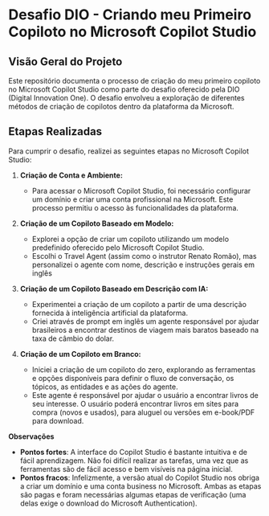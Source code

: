 # Desafio DIO - Criando meu Primeiro Copiloto no Microsoft Copilot Studio

## Visão Geral do Projeto

Este repositório documenta o processo de criação do meu primeiro copiloto no Microsoft Copilot Studio como parte do desafio oferecido pela DIO (Digital Innovation One). O desafio envolveu a exploração de diferentes métodos de criação de copilotos dentro da plataforma da Microsoft.

## Etapas Realizadas

Para cumprir o desafio, realizei as seguintes etapas no Microsoft Copilot Studio:

1.  **Criação de Conta e Ambiente:**
    * Para acessar o Microsoft Copilot Studio, foi necessário configurar um domínio e criar uma conta profissional na Microsoft. Este processo permitiu o acesso às funcionalidades da plataforma.

2.  **Criação de um Copiloto Baseado em Modelo:**
    * Explorei a opção de criar um copiloto utilizando um modelo predefinido oferecido pelo Microsoft Copilot Studio. 
    * Escolhi o Travel Agent (assim como o instrutor Renato Romão), mas personalizei o agente com nome, descrição e instruções gerais em inglês

3. **Criação de um Copiloto Baseado em Descrição com IA:**
    * Experimentei a criação de um copiloto a partir de uma descrição fornecida à inteligência artificial da plataforma.
    * Criei através de prompt em inglês um agente responsável por ajudar brasileiros a encontrar destinos de viagem mais baratos baseado na taxa de câmbio do dolar.

4. **Criação de um Copiloto em Branco:**
    * Iniciei a criação de um copiloto do zero, explorando as ferramentas e opções disponíveis para definir o fluxo de conversação, os tópicos, as entidades e as ações do agente.
    * Este agente é responsável por ajudar o usuário a encontrar livros de seu interesse. O usuário poderá encontrar livros em sites para compra (novos e usados), para aluguel ou versões em e-book/PDF para download.
  
  **Observações**
  * **Pontos fortes**: A interface do Copilot Studio é bastante intuitiva e de fácil aprendizagem. Não foi difícil realizar as tarefas, uma vez que as ferramentas são de fácil acesso e bem visíveis na página inicial.
  * **Pontos fracos**: Infelizmente, a versão atual do Copilot Studio nos obriga a criar um domínio e uma conta business no Microsoft. Ambas as etapas são pagas e foram necessárias algumas etapas de verificação (uma delas exige o download do Microsoft Authentication). 

